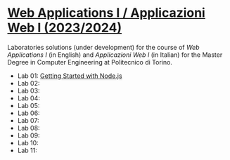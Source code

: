 # [Web Applications I / Applicazioni Web I (2023/2024)](https://github.com/polito-webapp1)

Laboratories solutions (under development) for the course of _Web Applications I_ (in English) and _Applicazioni Web I_ (in Italian) for the Master Degree in Computer Engineering at Politecnico di Torino.

- Lab 01: [Getting Started with Node.js](./lab01-node)
- Lab 02: 
- Lab 03: 
- Lab 04: 
- Lab 05: 
- Lab 06: 
- Lab 07: 
- Lab 08: 
- Lab 09: 
- Lab 10: 
- Lab 11: 
